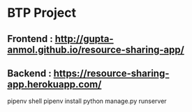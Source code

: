 
# BTP Project

## Frontend : http://gupta-anmol.github.io/resource-sharing-app/

## Backend : https://resource-sharing-app.herokuapp.com/

pipenv shell
pipenv install
python manage.py runserver